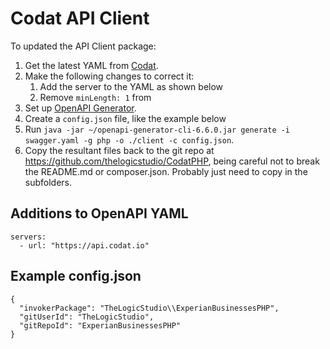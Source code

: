 # Codat API Client
To updated the API Client package:

1. Get the latest YAML from [Codat](https://api.codat.io/swagger/v1/swagger.yaml).
2. Make the following changes to correct it:
    1. Add the server to the YAML as shown below
    2. Remove `minLength: 1` from 
3. Set up  [OpenAPI Generator](https://github.com/OpenAPITools/openapi-generator).
4. Create a `config.json` file, like the example below
5. Run `java -jar ~/openapi-generator-cli-6.6.0.jar generate -i swagger.yaml -g php -o ./client -c config.json`.
6. Copy the resultant files back to the git repo at https://github.com/thelogicstudio/CodatPHP, being careful not to break the README.md or composer.json. Probably just need to copy in the subfolders.

## Additions to OpenAPI YAML
```
servers:
  - url: "https://api.codat.io"
```

## Example config.json
```
{
  "invokerPackage": "TheLogicStudio\\ExperianBusinessesPHP",
  "gitUserId": "TheLogicStudio",
  "gitRepoId": "ExperianBusinessesPHP"
}
```